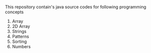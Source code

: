 This repository contain's java source codes for following programming concepts
1. Array
2. 2D Array
3. Strings
4. Patterns
5. Sorting
6. Numbers